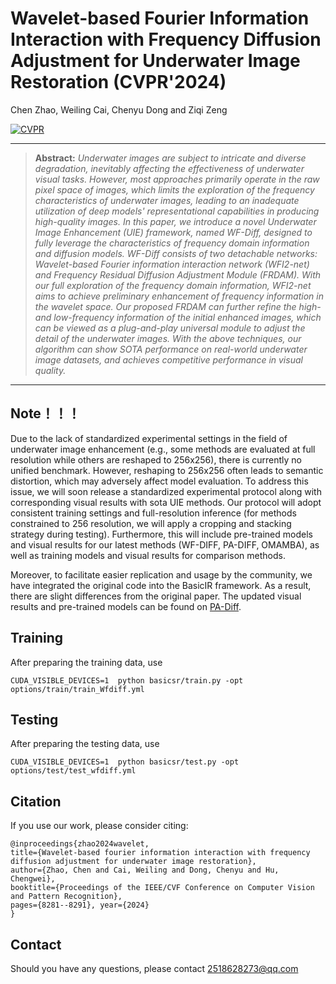 # Wavelet-based Fourier Information Interaction with Frequency Diffusion Adjustment for Underwater Image Restoration  (CVPR'2024)

Chen Zhao, Weiling Cai, Chenyu Dong and Ziqi Zeng

[![CVPR](https://img.shields.io/badge/CVPR-Paper-<COLOR>.svg)](https://openaccess.thecvf.com/content/CVPR2024/papers/Zhao_Wavelet-based_Fourier_Information_Interaction_with_Frequency_Diffusion_Adjustment_for_Underwater_CVPR_2024_paper.pdf)

<hr />

> **Abstract:** *Underwater images are subject to intricate and diverse degradation, inevitably affecting the effectiveness of underwater visual tasks. However, most approaches primarily operate in the raw pixel space of images, which limits the exploration of the frequency characteristics of underwater images, leading to an inadequate utilization of deep models' representational capabilities in producing high-quality images. 
In this paper, we introduce a novel Underwater Image Enhancement (UIE) framework, named WF-Diff, designed to fully leverage the characteristics of frequency domain information and diffusion models.
WF-Diff consists of two detachable networks: Wavelet-based Fourier information interaction network (WFI2-net) and Frequency Residual Diffusion Adjustment Module (FRDAM). With our full exploration of the frequency domain information, WFI2-net aims to achieve preliminary enhancement of frequency information in the wavelet space. Our proposed FRDAM can further refine the high- and low-frequency information of the initial enhanced images, which can be viewed as a plug-and-play universal module to adjust the detail of the underwater images. With the above techniques, our algorithm can show SOTA performance on real-world underwater image datasets, and achieves competitive performance in visual quality.* 
<hr />

## Note！！！
Due to the lack of standardized experimental settings in the field of underwater image enhancement (e.g., some methods are evaluated at full resolution while others are reshaped to 256x256), there is currently no unified benchmark. However, reshaping to 256x256 often leads to semantic distortion, which may adversely affect model evaluation. To address this issue, we will soon release a standardized experimental protocol along with corresponding visual results with sota UIE methods. Our protocol will adopt consistent training settings and full-resolution inference (for methods constrained to 256 resolution, we will apply a cropping and stacking strategy during testing). Furthermore, this will include pre-trained models and visual results for our latest methods (WF-DIFF, PA-DIFF, OMAMBA), as well as training models and visual results for comparison methods.


Moreover, to facilitate easier replication and usage by the community, we have integrated the original code into the BasicIR framework. As a result, there are slight differences from the original paper. The updated visual results and pre-trained models can be found on [PA-Diff](<https://github.com/chenydong/PA-Diff>).

## Training

After preparing the training data, use 
```
CUDA_VISIBLE_DEVICES=1  python basicsr/train.py -opt options/train/train_Wfdiff.yml 
```


## Testing

After preparing the testing data, use 
```
CUDA_VISIBLE_DEVICES=1  python basicsr/test.py -opt options/test/test_wfdiff.yml
```


## Citation
If you use our work, please consider citing:

  
 
    @inproceedings{zhao2024wavelet,
    title={Wavelet-based fourier information interaction with frequency diffusion adjustment for underwater image restoration},
    author={Zhao, Chen and Cai, Weiling and Dong, Chenyu and Hu, Chengwei},
    booktitle={Proceedings of the IEEE/CVF Conference on Computer Vision and Pattern Recognition},
    pages={8281--8291}, year={2024}
    }



      
    


## Contact
Should you have any questions, please contact 2518628273@qq.com
 

